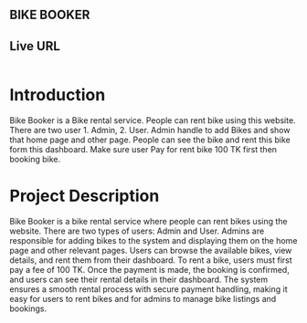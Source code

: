 ## BIKE BOOKER

## Live URL
```js

```

# Introduction

Bike Booker is a Bike rental service. People can rent bike using this website. There are two user 1. Admin, 2. User. Admin handle to add Bikes and show that home page and other page. People can see the bike and rent this bike form this dashboard. Make sure user Pay for rent bike 100 TK first then booking bike.

# Project Description

Bike Booker is a bike rental service where people can rent bikes using the website. There are two types of users: Admin and User. Admins are responsible for adding bikes to the system and displaying them on the home page and other relevant pages. Users can browse the available bikes, view details, and rent them from their dashboard. To rent a bike, users must first pay a fee of 100 TK. Once the payment is made, the booking is confirmed, and users can see their rental details in their dashboard. The system ensures a smooth rental process with secure payment handling, making it easy for users to rent bikes and for admins to manage bike listings and bookings.

